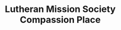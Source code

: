 ---
title: "Lutheran Mission Society Compassion Place"
url: /havre-de-grace/lutheran-mission-society-compassion-place/
shop: Gebrauchtwaren
---